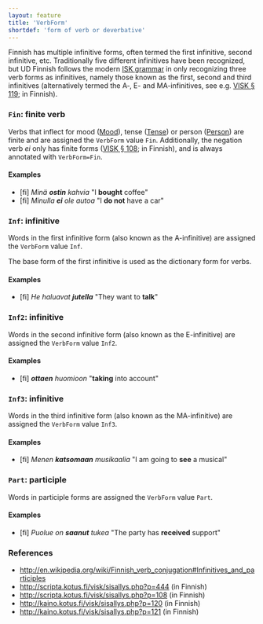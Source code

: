 ```yaml
---
layout: feature
title: 'VerbForm'
shortdef: 'form of verb or deverbative'
---
```


Finnish has multiple infinitive forms, often termed the first
infinitive, second infinitive, etc. Traditionally five different
infinitives have been recognized, but UD Finnish follows the modern
[ISK grammar](http://scripta.kotus.fi/visk/etusivu.php) in only
recognizing three verb forms as infinitives, namely those known as the
first, second and third infinitives (alternatively termed the A‑, E-
and MA-infinitives, see e.g. [VISK §
119](http://kaino.kotus.fi/visk/sisallys.php?p=119); in Finnish).

### `Fin`: finite verb

Verbs that inflect for mood ([Mood]()), tense ([Tense]()) or person
([Person]()) are finite and are assigned the `VerbForm` value `Fin`.
Additionally, the negation verb *ei* only has finite forms ([VISK §
108](http://scripta.kotus.fi/visk/sisallys.php?p=108); in Finnish),
and is always annotated with `VerbForm=Fin`.

#### Examples

* [fi] _Minä <b>ostin</b> kahvia_ "I <b>bought</b> coffee"
* [fi] _Minulla <b>ei</b> ole autoa_ "I <b>do not</b> have a car"

### `Inf`: infinitive

Words in the first infinitive form (also known as the A-infinitive)
are assigned the `VerbForm` value `Inf`.

The base form of the first infinitive is used as the dictionary form
for verbs.

#### Examples

* [fi] _He haluavat <b>jutella</b>_ "They want to <b>talk</b>"

### `Inf2`: infinitive

Words in the second infinitive form (also known as the E-infinitive)
are assigned the `VerbForm` value `Inf2`.

#### Examples

* [fi] _<b>ottaen</b> huomioon_ "<b>taking</b> into account"

### `Inf3`: infinitive

Words in the third infinitive form (also known as the MA-infinitive)
are assigned the `VerbForm` value `Inf3`.

#### Examples

* [fi] _Menen <b>katsomaan</b> musikaalia_ "I am going to <b>see</b> a musical"

### `Part`: participle

Words in participle forms are assigned the `VerbForm` value `Part`.

#### Examples

* [fi] _Puolue on <b>saanut</b> tukea_ "The party has <b>received</b> support"

### References

* <http://en.wikipedia.org/wiki/Finnish_verb_conjugation#Infinitives_and_participles>
* <http://scripta.kotus.fi/visk/sisallys.php?p=444> (in Finnish)
* <http://scripta.kotus.fi/visk/sisallys.php?p=108> (in Finnish)
* <http://kaino.kotus.fi/visk/sisallys.php?p=120> (in Finnish)
* <http://kaino.kotus.fi/visk/sisallys.php?p=121> (in Finnish)
